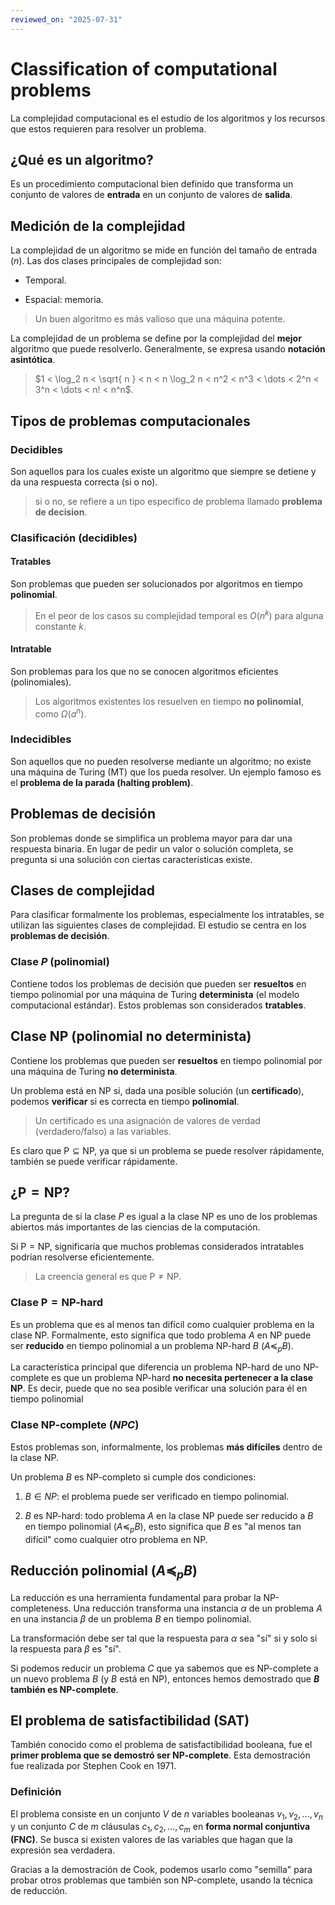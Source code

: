 ```yaml
---
reviewed_on: "2025-07-31"
---
```


# Classification of computational problems

La complejidad computacional es el estudio de los algoritmos y los recursos que estos requieren para resolver un problema.

## ¿Qué es un algoritmo?

Es un procedimiento computacional bien definido que transforma un conjunto de valores de **entrada** en un conjunto de valores de **salida**.

## Medición de la complejidad

La complejidad de un algoritmo se mide en función del tamaño de entrada ($n$). Las dos clases principales de complejidad son:

- Temporal.

- Espacial: memoria.

> Un buen algoritmo es más valioso que una máquina potente.

La complejidad de un problema se define por la complejidad del **mejor** algoritmo que puede resolverlo. Generalmente, se expresa usando **notación asintótica**.

> $1 < \log_2 n < \sqrt{ n } < n < n \log_2 n < n^2 < n^3 < \dots < 2^n < 3^n < \dots < n! < n^n$.

## Tipos de problemas computacionales

### Decidibles

Son aquellos para los cuales existe un algoritmo que siempre se detiene y da una respuesta correcta (si o no).

> si o no, se refiere a un tipo especifico de problema llamado **problema de decision**.

### Clasificación (decidibles)

#### Tratables

Son problemas que pueden ser solucionados por algoritmos en tiempo **polinomial**.

> En el peor de los casos su complejidad temporal es $O(n^k)$ para alguna constante $k$.

#### Intratable

Son problemas para los que no se conocen algoritmos eficientes (polinomiales).

> Los algoritmos existentes los resuelven en tiempo **no polinomial**, como $\Omega(a^n)$.

### Indecidibles

Son aquellos que no pueden resolverse mediante un algoritmo; no existe una máquina  de Turing (MT) que los pueda resolver. Un ejemplo famoso es el **problema de la parada (halting problem)**.

## Problemas de decisión

Son problemas donde se simplifica un problema mayor para dar una respuesta binaria. En lugar de pedir un valor o solución completa, se pregunta si una solución con ciertas características existe.

## Clases de complejidad

Para clasificar formalmente los problemas, especialmente los intratables, se utilizan las siguientes clases de complejidad. El estudio se centra en los **problemas de decisión**.

### Clase $P$ (polinomial)

Contiene todos los problemas de decisión que pueden ser **resueltos** en tiempo polinomial por una máquina de Turing **determinista** (el modelo computacional estándar). Estos problemas son considerados **tratables**.

## Clase $\mathrm{NP}$ (polinomial no determinista)

Contiene los problemas que pueden ser **resueltos** en tiempo polinomial por una máquina de Turing **no determinista**.

Un problema está en $\mathrm{NP}$ si, dada una posible solución (un **certificado**), podemos **verificar** si es correcta en tiempo **polinomial**.

> Un certificado es una asignación de valores de verdad (verdadero/falso) a las variables.

Es claro que $\mathrm{P} \subseteq \mathrm{NP}$, ya que si un problema se puede resolver rápidamente, también se puede verificar rápidamente.

## ¿$\mathrm{P} = \mathrm{NP}$?

La pregunta de si la clase $P$ es igual a la clase $\mathrm{NP}$ es uno de los problemas abiertos más importantes de las ciencias de la computación.

Si $\mathrm{P} = \mathrm{NP}$, significaría que muchos problemas considerados intratables podrían resolverse eficientemente.

> La creencia general es que $\mathrm{P} \neq \mathrm{NP}$.

### Clase $\mathrm{P} = \mathrm{NP}\text{-hard}$

Es un problema que es al menos tan difícil como cualquier problema en la clase $\mathrm{NP}$. Formalmente, esto significa que todo problema $A$ en $\mathrm{NP}$ puede ser **reducido** en tiempo polinomial a un problema $\mathrm{NP}\text{-hard}$ $B$ ($A \preceq_p B$).

La característica principal que diferencia un problema $\mathrm{NP}\text{-hard}$ de uno $\mathrm{NP}\text{-complete}$ es que un problema $\mathrm{NP}\text{-hard}$ **no necesita pertenecer a la clase $\mathrm{NP}$**. Es decir, puede que no sea posible verificar una solución para él en tiempo polinomial

### Clase $\mathrm{NP}\text{-complete}$ ($NPC$)

Estos problemas son, informalmente, los problemas **más difíciles** dentro de la clase $\mathrm{NP}$.

Un problema $B$ es $\mathrm{NP}$-completo si cumple dos condiciones:

1. $B \in NP$: el problema puede ser verificado en tiempo polinomial.

2. $B$ es $\mathrm{NP}\text{-hard}$: todo problema $A$ en la clase $\mathrm{NP}$ puede ser reducido a $B$ en tiempo polinomial ($A \preceq_p B$), esto significa que $B$ es "al menos tan difícil" como cualquier otro problema en NP.

## Reducción polinomial ($A \preceq_p B$)

La reducción es una herramienta fundamental para probar la $\mathrm{NP}\text{-complete}$ness. Una reducción transforma una instancia $\alpha$ de un problema $A$ en una instancia $\beta$ de un problema $B$ en tiempo polinomial.

La transformación debe ser tal que la respuesta para $\alpha$ sea "sí" si y solo si la respuesta para $\beta$ es "sí".

Si podemos reducir un problema $C$ que ya sabemos que es $\mathrm{NP}\text{-complete}$ a un nuevo problema $B$ (y $B$ está en $\mathrm{NP}$), entonces hemos demostrado que **$B$ también es $\mathrm{NP}\text{-complete}$**.

## El problema de satisfactibilidad (SAT)

También conocido como el problema de satisfactibilidad booleana, fue el **primer problema que se demostró ser $\mathrm{NP}\text{-complete}$**. Esta demostración fue realizada por Stephen Cook en $1971$.

### Definición

El problema consiste en un conjunto $V$ de $n$ variables booleanas $v_1,v_2,\dots,v_n$ y un conjunto $C$ de $m$ cláusulas $c_1,c_2,\dots,c_m$ en **forma normal conjuntiva (FNC)**. Se busca si existen valores de las variables que hagan que la expresión sea verdadera.

Gracias a la demostración de Cook, podemos usarlo como "semilla" para probar otros problemas que también son $\mathrm{NP}\text{-complete}$, usando la técnica de reducción.
